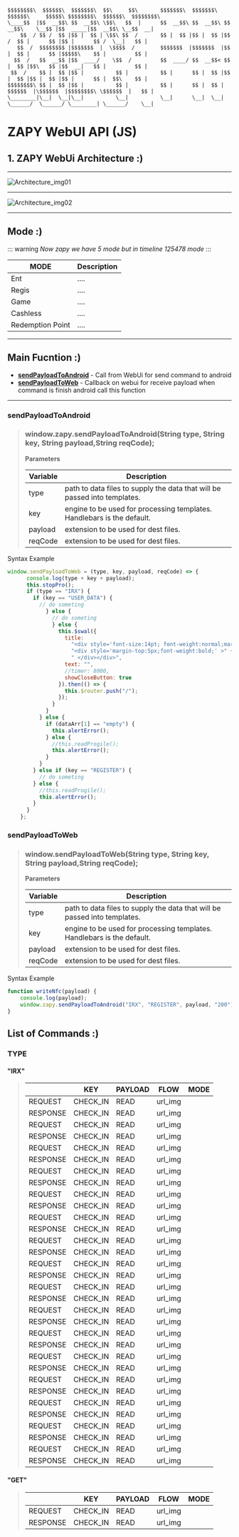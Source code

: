 ```
$$$$$$$$\  $$$$$$\  $$$$$$$\  $$\     $$\       $$$$$$$\  $$$$$$$\   $$$$$$\     $$$$$\ $$$$$$$$\  $$$$$$\  $$$$$$$$\ 
\____$$  |$$  __$$\ $$  __$$\ \$$\   $$  |      $$  __$$\ $$  __$$\ $$  __$$\    \__$$ |$$  _____|$$  __$$\ \__$$  __|
    $$  / $$ /  $$ |$$ |  $$ | \$$\ $$  /       $$ |  $$ |$$ |  $$ |$$ /  $$ |      $$ |$$ |      $$ /  \__|   $$ |   
   $$  /  $$$$$$$$ |$$$$$$$  |  \$$$$  /        $$$$$$$  |$$$$$$$  |$$ |  $$ |      $$ |$$$$$\    $$ |         $$ |   
  $$  /   $$  __$$ |$$  ____/    \$$  /         $$  ____/ $$  __$$< $$ |  $$ |$$\   $$ |$$  __|   $$ |         $$ |   
 $$  /    $$ |  $$ |$$ |          $$ |          $$ |      $$ |  $$ |$$ |  $$ |$$ |  $$ |$$ |      $$ |  $$\    $$ |   
$$$$$$$$\ $$ |  $$ |$$ |          $$ |          $$ |      $$ |  $$ | $$$$$$  |\$$$$$$  |$$$$$$$$\ \$$$$$$  |   $$ |   
\________|\__|  \__|\__|          \__|          \__|      \__|  \__| \______/  \______/ \________| \______/    \__|   
```

# ZAPY WebUI API (JS)

## 1. ZAPY WebUi Architecture :)

---

![Architecture_img01](https://s3-ap-southeast-1.amazonaws.com/resource.zapy.io/ZAP+client+Arc.png
"Android_and_Webui_Architecture_img01")

---

![Architecture_img02](https://s3-ap-southeast-1.amazonaws.com/resource.zapy.io/ZAP+client+Arc2.png
"Webui_Architecture_img02")

---

## Mode :)

::: warning
*Now zapy we have 5 mode but in timeline 125478 mode*
:::

| MODE | Description |
| ------ | ----------- |
| Ent   | .... |
| Regis | .... |
| Game    | .... |
| Cashless    | .... |
| Redemption Point    | .... |
---

## Main Fucntion :)

- __[sendPayloadToAndroid](#sendPayloadToAndroid)__ - Call from WebUi for send command to android
- __[sendPayloadToWeb](#sendPayloadToWeb)__ - Callback on webui for receive payload when command is finish android call this function

---

### sendPayloadToAndroid

> ### window.zapy.sendPayloadToAndroid(String type, String key, String payload,String reqCode);
>
> **Parameters**
>
>| Variable | Description |
>| ------ | ----------- |
>| type   | path to data files to supply the data that will be passed into templates. |
>| key | engine to be used for processing templates. Handlebars is the default. |
>| payload    | extension to be used for dest files. |
>| reqCode    | extension to be used for dest files. |
Syntax Example

``` js
window.sendPayloadToWeb = (type, key, payload, reqCode) => {
      console.log(type + key + payload);
      this.stopPro();
      if (type == "IRX") {
        if (key == "USER_DATA") {
          // do someting
            } else {
              // do someting
              } else {
                this.$swal({
                  title:
                    "<div style='font-size:14pt; font-weight:normal;margin-top:10px;'  >Please try the other areas to complete all 400 points and receive your gift" +
                    "<div style='margin-top:5px;font-weight:bold;' >" +
                    " </div></div>",
                  text: "",
                  //timer: 8000,
                  showCloseButton: true
                }).then(() => {
                  this.$router.push("/");
                });
              }
            }
          } else {
            if (dataArr[1] == "empty") {
              this.alertError();
            } else {
              //this.readProgile();
              this.alertError();
            }
          }
        } else if (key == "REGISTER") {
          // do someting
        } else {
          //this.readProgile();
          this.alertError();
        }
      }
    };
```

### sendPayloadToWeb

> ### window.sendPayloadToWeb(String type, String key, String payload,String reqCode);
>
> **Parameters**
>
>| Variable | Description |
>| ------ | ----------- |
>| type   | path to data files to supply the data that will be passed into templates. |
>| key | engine to be used for processing templates. Handlebars is the default. |
>| payload    | extension to be used for dest files. |
>| reqCode    | extension to be used for dest files. |
Syntax Example

```js
function writeNfc(payload) {
    console.log(payload);
    window.zapy.sendPayloadToAndroid("IRX", "REGISTER", payload, "200"); // window.zapy.sendPayloadToAndroid("IRX", "CHECK_OUT", "")
}
```

## List of Commands :)

### TYPE

#### "IRX"

>|          | KEY      | PAYLOAD | FLOW    |    MODE    |
>|----------|----------|---------|---------|------------|
>| REQUEST  | CHECK_IN | READ    | url_img |            |
>| RESPONSE | CHECK_IN | READ    | url_img |            |
>| REQUEST  | CHECK_IN | READ    | url_img |            |
>| RESPONSE | CHECK_IN | READ    | url_img |            |
>| REQUEST  | CHECK_IN | READ    | url_img |            |
>| RESPONSE | CHECK_IN | READ    | url_img |            |
>| REQUEST  | CHECK_IN | READ    | url_img |            |
>| RESPONSE | CHECK_IN | READ    | url_img |            |
>| REQUEST  | CHECK_IN | READ    | url_img |            |
>| RESPONSE | CHECK_IN | READ    | url_img |            |
>| REQUEST  | CHECK_IN | READ    | url_img |            |
>| RESPONSE | CHECK_IN | READ    | url_img |            |
>| REQUEST  | CHECK_IN | READ    | url_img |            |
>| RESPONSE | CHECK_IN | READ    | url_img |            |
>| REQUEST  | CHECK_IN | READ    | url_img |            |
>| RESPONSE | CHECK_IN | READ    | url_img |            |
>| REQUEST  | CHECK_IN | READ    | url_img |            |
>| RESPONSE | CHECK_IN | READ    | url_img |            |
>| REQUEST  | CHECK_IN | READ    | url_img |            |
>| RESPONSE | CHECK_IN | READ    | url_img |            |
>| REQUEST  | CHECK_IN | READ    | url_img |            |
>| RESPONSE | CHECK_IN | READ    | url_img |            |
>| REQUEST  | CHECK_IN | READ    | url_img |            |
>| RESPONSE | CHECK_IN | READ    | url_img |            |
>| REQUEST  | CHECK_IN | READ    | url_img |            |
>| RESPONSE | CHECK_IN | READ    | url_img |            |
>| REQUEST  | CHECK_IN | READ    | url_img |            |
>| RESPONSE | CHECK_IN | READ    | url_img |            |
>| REQUEST  | CHECK_IN | READ    | url_img |            |
>| RESPONSE | CHECK_IN | READ    | url_img |            |
>| REQUEST  | CHECK_IN | READ    | url_img |            |
>| RESPONSE | CHECK_IN | READ    | url_img |            |

#### "GET"

>|          | KEY      | PAYLOAD | FLOW    |    MODE    |
>|----------|----------|---------|---------|------------|
>| REQUEST  | CHECK_IN | READ    | url_img |            |
>| RESPONSE | CHECK_IN | READ    | url_img |            |
